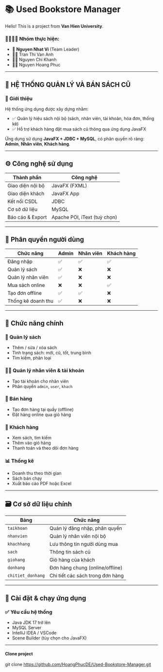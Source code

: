 # 📚 Used Bookstore Manager

Hello! This is a project from **Van Hien University**.

### 👨‍👩‍👧‍👦 Nhóm thực hiện:
- 👑 **Nguyen Nhat Vi** (Team Leader)
- 👩‍💻 Tran Thi Van Anh
- 👨‍💻 Nguyen Chi Khanh
- 👨‍💻 Nguyen Hoang Phuc

---

## 📘 HỆ THỐNG QUẢN LÝ VÀ BÁN SÁCH CŨ

### 🎯 Giới thiệu

Hệ thống ứng dụng được xây dựng nhằm:
- ✅ Quản lý hiệu sách nội bộ (sách, nhân viên, tài khoản, hóa đơn, thống kê)
- ✅ Hỗ trợ khách hàng đặt mua sách cũ thông qua ứng dụng JavaFX

Ứng dụng sử dụng **JavaFX + JDBC + MySQL**, có phân quyền rõ ràng: **Admin**, **Nhân viên**, **Khách hàng**.

---

## ⚙️ Công nghệ sử dụng

| Thành phần         | Công nghệ                    |
|--------------------|------------------------------|
| Giao diện nội bộ   | JavaFX (FXML)                |
| Giao diện khách    | JavaFX App                   |
| Kết nối CSDL       | JDBC                         |
| Cơ sở dữ liệu      | MySQL                        |
| Báo cáo & Export   | Apache POI, iText (tuỳ chọn) |

---

## 👥 Phân quyền người dùng

| Chức năng              | Admin | Nhân viên | Khách hàng |
|------------------------|-------|-----------|------------|
| Đăng nhập              | ✅    | ✅        | ✅         |
| Quản lý sách           | ✅    | ❌        | ❌         |
| Quản lý nhân viên      | ✅    | ❌        | ❌         |
| Mua sách online        | ❌    | ❌        | ✅         |
| Tạo đơn offline        | ✅    | ✅        | ❌         |
| Thống kê doanh thu     | ✅    | ❌        | ❌         |

---

## 🧩 Chức năng chính

### 📗 Quản lý sách
- Thêm / sửa / xóa sách
- Tình trạng sách: mới, cũ, tốt, trung bình
- Tìm kiếm, phân loại

### 👨‍💼 Quản lý nhân viên & tài khoản
- Tạo tài khoản cho nhân viên
- Phân quyền `admin`, `user`, `khach`

### 🛒 Bán hàng
- Tạo đơn hàng tại quầy (offline)
- Đặt hàng online qua giỏ hàng

### 👤 Khách hàng
- Xem sách, tìm kiếm
- Thêm vào giỏ hàng
- Thanh toán và theo dõi đơn hàng

### 📊 Thống kê
- Doanh thu theo thời gian
- Sách bán chạy
- Xuất báo cáo PDF hoặc Excel

---

## 🗃️ Cơ sở dữ liệu chính

| Bảng              | Chức năng                        |
|-------------------|----------------------------------|
| `taikhoan`        | Quản lý đăng nhập, phân quyền    |
| `nhanvien`        | Quản lý nhân viên nội bộ         |
| `khachhang`       | Lưu thông tin người dùng mua     |
| `sach`            | Thông tin sách cũ                |
| `giohang`         | Giỏ hàng của khách               |
| `donhang`         | Đơn hàng chung (online/offline)  |
| `chitiet_donhang` | Chi tiết các sách trong đơn hàng |

---

## 🚀 Cài đặt & chạy ứng dụng

### ✅ Yêu cầu hệ thống
- Java JDK 17 trở lên
- MySQL Server
- IntelliJ IDEA / VSCode
- Scene Builder (tùy chọn cho JavaFX)

---

#### Clone project
git clone https://github.com/HoangPhucDE/Used-Bookstore-Manager.git
